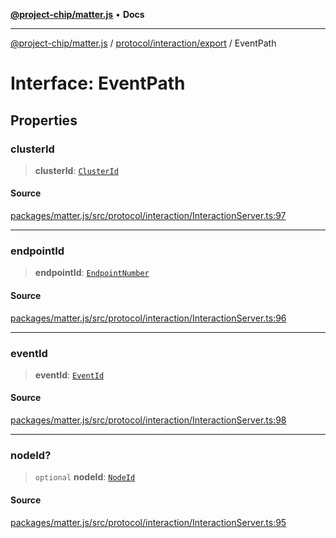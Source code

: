 [**@project-chip/matter.js**](../../../../README.md) • **Docs**

***

[@project-chip/matter.js](../../../../modules.md) / [protocol/interaction/export](../README.md) / EventPath

# Interface: EventPath

## Properties

### clusterId

> **clusterId**: [`ClusterId`](../../../../datatype/export/README.md#clusterid)

#### Source

[packages/matter.js/src/protocol/interaction/InteractionServer.ts:97](https://github.com/project-chip/matter.js/blob/7a8cbb56b87d4ccf34bec5a9a95ab40a1711324f/packages/matter.js/src/protocol/interaction/InteractionServer.ts#L97)

***

### endpointId

> **endpointId**: [`EndpointNumber`](../../../../datatype/export/README.md#endpointnumber)

#### Source

[packages/matter.js/src/protocol/interaction/InteractionServer.ts:96](https://github.com/project-chip/matter.js/blob/7a8cbb56b87d4ccf34bec5a9a95ab40a1711324f/packages/matter.js/src/protocol/interaction/InteractionServer.ts#L96)

***

### eventId

> **eventId**: [`EventId`](../../../../datatype/export/README.md#eventid)

#### Source

[packages/matter.js/src/protocol/interaction/InteractionServer.ts:98](https://github.com/project-chip/matter.js/blob/7a8cbb56b87d4ccf34bec5a9a95ab40a1711324f/packages/matter.js/src/protocol/interaction/InteractionServer.ts#L98)

***

### nodeId?

> `optional` **nodeId**: [`NodeId`](../../../../datatype/export/README.md#nodeid)

#### Source

[packages/matter.js/src/protocol/interaction/InteractionServer.ts:95](https://github.com/project-chip/matter.js/blob/7a8cbb56b87d4ccf34bec5a9a95ab40a1711324f/packages/matter.js/src/protocol/interaction/InteractionServer.ts#L95)
